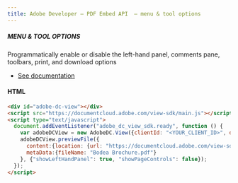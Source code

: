```yaml
---
title: Adobe Developer — PDF Embed API  — menu & tool options
---
```


<TextBlock slots="heading, text, buttons"  theme="dark" hasCodeBlock className='bgBlue code-block-button-padding'/>

##### MENU & TOOL OPTIONS

Programmatically enable or disable the left-hand panel, comments pane, toolbars, print, and download options


- [See documentation](/document-services/docs/overview/pdf-extract-api/)

<CodeBlock slots="heading, code" repeat="1" languages="JSON, CURL, JSON" />

#### HTML

```html
<div id="adobe-dc-view"></div>
<script src="https://documentcloud.adobe.com/view-sdk/main.js"></script>
<script type="text/javascript">
  document.addEventListener("adobe_dc_view_sdk.ready", function () {
    var adobeDCView = new AdobeDC.View({clientId: "<YOUR_CLIENT_ID>", divId: "adobe-dc-view"});
    adobeDCView.previewFile({
      content:{location: {url: "https://documentcloud.adobe.com/view-sdk-demo/PDFs/Bodea Brochure.pdf"}},
      metaData:{fileName: "Bodea Brochure.pdf"}
    }, {"showLeftHandPanel": true, "showPageControls": false});
  });
</script>
```

<!--
<TextBlock slots="buttons"  theme="dark" className='bgBlue'/>

- [Get free cretentials](/src/pages/gettingstarted.md) -->